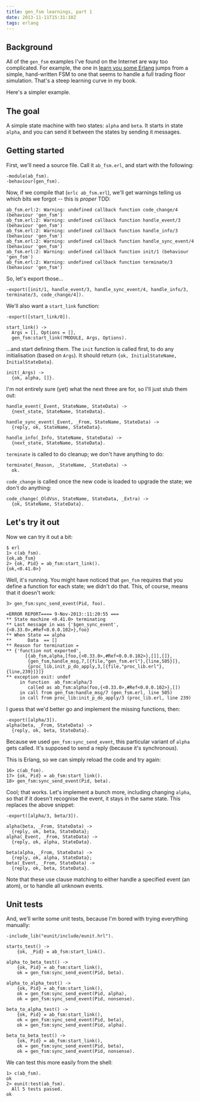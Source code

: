 ```yaml
---
title: gen_fsm learnings, part 1
date: 2013-11-11T15:31:10Z
tags: erlang
---
```

## Background

All of the `gen_fsm` examples I've found on the Internet are way too
complicated. For example, the one in [learn you some
Erlang](http://learnyousomeerlang.com/finite-state-machines) jumps from a
simple, hand-written FSM to one that seems to handle a full trading floor
simulation. That's a steep learning curve in my book.

Here's a simpler example.

## The goal

A simple state machine with two states: `alpha` and `beta`. It starts in state `alpha`,
and you can send it between the states by sending it messages.

## Getting started

First, we'll need a source file. Call it `ab_fsm.erl`, and start with the
following:

    -module(ab_fsm).
    -behaviour(gen_fsm).

Now, if we compile that (`erlc ab_fsm.erl`), we'll get warnings telling us which bits we forgot
-- this is *proper* TDD:

    ab_fsm.erl:2: Warning: undefined callback function code_change/4 (behaviour 'gen_fsm')
    ab_fsm.erl:2: Warning: undefined callback function handle_event/3 (behaviour 'gen_fsm')
    ab_fsm.erl:2: Warning: undefined callback function handle_info/3 (behaviour 'gen_fsm')
    ab_fsm.erl:2: Warning: undefined callback function handle_sync_event/4 (behaviour 'gen_fsm')
    ab_fsm.erl:2: Warning: undefined callback function init/1 (behaviour 'gen_fsm')
    ab_fsm.erl:2: Warning: undefined callback function terminate/3 (behaviour 'gen_fsm')

So, let's export those...

    -export([init/1, handle_event/3, handle_sync_event/4, handle_info/3, terminate/3, code_change/4]).

We'll also want a `start_link` function:

    -export([start_link/0]).

    start_link() ->
      Args = [], Options = [],
      gen_fsm:start_link(?MODULE, Args, Options).

...and start defining them. The `init` function is called first, to do any
initialisation (based on `Args`). It should return `{ok, InitialStateName,
InitialStateData}`.

    init(_Args) ->
      {ok, alpha, []}.

I'm not entirely sure (yet) what the next three are for, so I'll just stub them out:

    handle_event(_Event, StateName, StateData) ->
      {next_state, StateName, StateData}.

    handle_sync_event(_Event, _From, StateName, StateData) ->
      {reply, ok, StateName, StateData}.

    handle_info(_Info, StateName, StateData) ->
      {next_state, StateName, StateData}.

`terminate` is called to do cleanup; we don't have anything to do:

    terminate(_Reason, _StateName, _StateData) ->
      ok.

`code_change` is called once the new code is loaded to upgrade the state; we don't do anything:

    code_change(_OldVsn, StateName, StateData, _Extra) ->
      {ok, StateName, StateData}.

## Let's try it out

Now we can try it out a bit:

    $ erl
    1> c(ab_fsm).
    {ok,ab_fsm}
    2> {ok, Pid} = ab_fsm:start_link().
    {ok,<0.41.0>}

Well, it's running. You might have noticed that `gen_fsm` requires that you
define a function for each state; we didn't do that. This, of course, means that
it doesn't work:

    3> gen_fsm:sync_send_event(Pid, foo).

    =ERROR REPORT==== 9-Nov-2013::11:20:55 ===
    ** State machine <0.41.0> terminating
    ** Last message in was {'$gen_sync_event',{<0.33.0>,#Ref<0.0.0.102>},foo}
    ** When State == alpha
    **      Data  == []
    ** Reason for termination =
    ** {'function not exported',
           [{ab_fsm,alpha,[foo,{<0.33.0>,#Ref<0.0.0.102>},[]],[]},
            {gen_fsm,handle_msg,7,[{file,"gen_fsm.erl"},{line,505}]},
            {proc_lib,init_p_do_apply,3,[{file,"proc_lib.erl"},{line,239}]}]}
    ** exception exit: undef
         in function  ab_fsm:alpha/3
            called as ab_fsm:alpha(foo,{<0.33.0>,#Ref<0.0.0.102>},[])
         in call from gen_fsm:handle_msg/7 (gen_fsm.erl, line 505)
         in call from proc_lib:init_p_do_apply/3 (proc_lib.erl, line 239)

I guess that we'd better go and implement the missing functions, then:

    -export([alpha/3]).
    alpha(beta, _From, StateData) ->
      {reply, ok, beta, StateData}.

Because we used `gen_fsm:sync_send_event`, this particular variant of `alpha`
gets called. It's supposed to send a reply (because it's synchronous).

This is Erlang, so we can simply reload the code and try again:

    16> c(ab_fsm).
    17> {ok, Pid} = ab_fsm:start_link().
    18> gen_fsm:sync_send_event(Pid, beta).

Cool; that works. Let's implement a bunch more, including changing `alpha`, so
that if it doesn't recognise the event, it stays in the same state. This
replaces the above snippet:

    -export([alpha/3, beta/3]).

    alpha(beta, _From, StateData) ->
      {reply, ok, beta, StateData};
    alpha(_Event, _From, StateData) ->
      {reply, ok, alpha, StateData}.

    beta(alpha, _From, StateData) ->
      {reply, ok, alpha, StateData};
    beta(_Event, _From, StateData) ->
      {reply, ok, beta, StateData}.

Note that these use clause matching to either handle a specified event (an
atom), or to handle all unknown events.

## Unit tests

And, we'll write some unit tests, because I'm bored with trying everything
manually:

    -include_lib("eunit/include/eunit.hrl").

    starts_test() ->
        {ok, _Pid} = ab_fsm:start_link().

    alpha_to_beta_test() ->
        {ok, Pid} = ab_fsm:start_link(),
        ok = gen_fsm:sync_send_event(Pid, beta).

    alpha_to_alpha_test() ->
        {ok, Pid} = ab_fsm:start_link(),
        ok = gen_fsm:sync_send_event(Pid, alpha),
        ok = gen_fsm:sync_send_event(Pid, nonsense).

    beta_to_alpha_test() ->
        {ok, Pid} = ab_fsm:start_link(),
        ok = gen_fsm:sync_send_event(Pid, beta),
        ok = gen_fsm:sync_send_event(Pid, alpha).

    beta_to_beta_test() ->
        {ok, Pid} = ab_fsm:start_link(),
        ok = gen_fsm:sync_send_event(Pid, beta),
        ok = gen_fsm:sync_send_event(Pid, nonsense).

We can test this more easily from the shell:

    1> c(ab_fsm).
    ok
    2> eunit:test(ab_fsm).
      All 5 tests passed.
    ok
